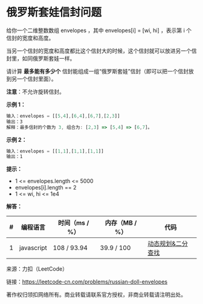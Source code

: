 # 俄罗斯套娃信封问题

给你一个二维整数数组 envelopes ，其中 envelopes[i] = [wi, hi] ，表示第 i 个信封的宽度和高度。

当另一个信封的宽度和高度都比这个信封大的时候，这个信封就可以放进另一个信封里，如同俄罗斯套娃一样。

请计算 **最多能有多少个** 信封能组成一组“俄罗斯套娃”信封（即可以把一个信封放到另一个信封里面）。

**注意**：不允许旋转信封。

**示例 1：**

``` javascript
输入：envelopes = [[5,4],[6,4],[6,7],[2,3]]
输出：3
解释：最多信封的个数为 3, 组合为: [2,3] => [5,4] => [6,7]。
```

**示例 2：**

``` javascript
输入：envelopes = [[1,1],[1,1],[1,1]]
输出：1
```

**提示：**

- 1 <= envelopes.length <= 5000
- envelopes[i].length == 2
- 1 <= wi, hi <= 1e4

**解答：**

**#**|**编程语言**|**时间（ms / %）**|**内存（MB / %）**|**代码**
--|--|--|--|--
1|javascript|108 / 93.94|39.9 / 100|[动态规划&二分查找](./javascript/ac_v1.js)

来源：力扣（LeetCode）

链接：https://leetcode-cn.com/problems/russian-doll-envelopes

著作权归领扣网络所有。商业转载请联系官方授权，非商业转载请注明出处。
